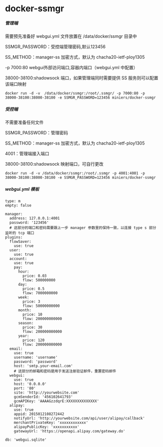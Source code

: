 # docker-ssmgr

##### 管理端

需要预先准备好 webgui.yml 文件放置在 /data/docker/ssmgr 目录中

SSMGR_PASSWORD：受控端管理密码,默认123456

SS_METHOD：manager-ss 加密方式，默认为 chacha20-ietf-ploy1305

-p 7000:80 webgui外部访问端口,容器内端口（webgui.yml 中配置）

38000-38100:shadowsock 端口，如果管理端同时需要提供 SS 服务则可以配置该端口映射

` docker run -d -v  /data/docker/ssmgr:/root/.ssmgr/ -p 7000:80 -p 38000-38100:38000-38100 -e SSMGR_PASSWORD=123456 miniers/docker-ssmgr `

##### 受控端

不需要准备任何文件

SSMGR_PASSWORD：管理密码

SS_METHOD：manager-ss 加密方式，默认为 chacha20-ietf-ploy1305

4001：管理端接入端口

38000-38100:shadowsock 映射端口，可自行更改


` docker run -d -v /data/docker/ssmgr:/root/.ssmgr -p 4001:4001 -p 38000-38100:38000-38100 -e SSMGR_PASSWORD=123456 miniers/docker-ssmgr `


##### webgui.yml 模板

``` 
type: m
empty: false

manager:
  address: 127.0.0.1:4001
  password: '123456'
  # 这部分的端口和密码需要跟上一步 manager 参数里的保持一致，以连接 type s 部分监听的 tcp 端口
plugins:
  flowSaver:
    use: true
  user:
    use: true
  account:
    use: true
    pay:
      hour:
        price: 0.03
        flow: 500000000
      day:
        price: 0.5
        flow: 7000000000
      week:
        price: 3
        flow: 50000000000
      month:
        price: 10
        flow: 200000000000
      season:
        price: 30
        flow: 200000000000
      year:
        price: 120
        flow: 200000000000
  email:
    use: true
    username: 'username'
    password: 'password'
    host: 'smtp.your-email.com'
    # 这部分的邮箱和密码是用于发送注册验证邮件，重置密码邮件
  webgui:
    use: true
    host: '0.0.0.0'
    port: '80'
    site: 'http://yourwebsite.com'
    gcmSenderId: '456102641793'
    gcmAPIKey: 'AAAAGzzdqrE:XXXXXXXXXXXXXX'
  alipay:
    use: true
    appid: 2015012108272442
    notifyUrl: 'http://yourwebsite.com/api/user/alipay/callback'
    merchantPrivateKey: 'xxxxxxxxxxxx'
    alipayPublicKey: 'xxxxxxxxxxx'
    gatewayUrl: 'https://openapi.alipay.com/gateway.do'

db: 'webgui.sqlite'
```
